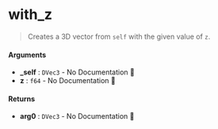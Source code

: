 # with\_z

>  Creates a 3D vector from `self` with the given value of `z`.

#### Arguments

- **\_self** : `DVec3` \- No Documentation 🚧
- **z** : `f64` \- No Documentation 🚧

#### Returns

- **arg0** : `DVec3` \- No Documentation 🚧